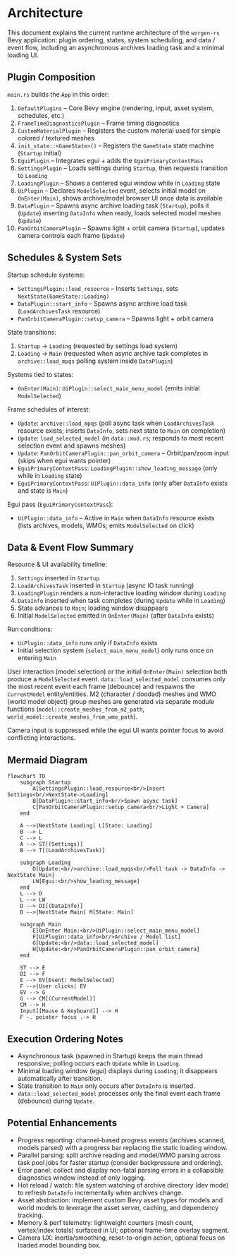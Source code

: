 # Architecture

This document explains the current runtime architecture of the `worgen-rs` Bevy application: plugin ordering, states, system scheduling, and data / event flow, including an asynchronous archives loading task and a minimal loading UI.

## Plugin Composition

`main.rs` builds the `App` in this order:

1. `DefaultPlugins` – Core Bevy engine (rendering, input, asset system, schedules, etc.)
2. `FrameTimeDiagnosticsPlugin` – Frame timing diagnostics
3. `CustomMaterialPlugin` – Registers the custom material used for simple colored / textured meshes
4. `init_state::<GameState>()` – Registers the `GameState` state machine (`Startup` initial)
5. `EguiPlugin` – Integrates egui + adds the `EguiPrimaryContextPass`
6. `SettingsPlugin` – Loads settings during `Startup`, then requests transition to `Loading`
7. `LoadingPlugin` – Shows a centered egui window while in `Loading` state
8. `UiPlugin` – Declares `ModelSelected` event, selects initial model on `OnEnter(Main)`, shows archive/model browser UI once data is available
9. `DataPlugin` – Spawns async archive loading task (`Startup`), polls it (`Update`) inserting `DataInfo` when ready, loads selected model meshes (`Update`)
10. `PanOrbitCameraPlugin` – Spawns light + orbit camera (`Startup`), updates camera controls each frame (`Update`)

## Schedules & System Sets

Startup schedule systems:
- `SettingsPlugin::load_resource` – Inserts `Settings`, sets `NextState(GameState::Loading)`
- `DataPlugin::start_info` – Spawns async archive load task (`LoadArchivesTask` resource)
- `PanOrbitCameraPlugin::setup_camera` – Spawns light + orbit camera

State transitions:
1. `Startup` -> `Loading` (requested by settings load system)
2. `Loading` -> `Main` (requested when async archive task completes in `archive::load_mpqs` polling system inside `DataPlugin`)

Systems tied to states:
- `OnEnter(Main)`: `UiPlugin::select_main_menu_model` (emits initial `ModelSelected`)

Frame schedules of interest:
- `Update`: `archive::load_mpqs` (poll async task when `LoadArchivesTask` resource exists; inserts `DataInfo`, sets next state to `Main` on completion)
- `Update`: `load_selected_model` (in `data::mod.rs`; responds to most recent selection event and spawns meshes)
- `Update`: `PanOrbitCameraPlugin::pan_orbit_camera` – Orbit/pan/zoom input (skips when egui wants pointer)
- `EguiPrimaryContextPass`: `LoadingPlugin::show_loading_message` (only while in `Loading` state)
- `EguiPrimaryContextPass`: `UiPlugin::data_info` (only after `DataInfo` exists and state is `Main`)

Egui pass (`EguiPrimaryContextPass`):
- `UiPlugin::data_info` – Active in `Main` when `DataInfo` resource exists (lists archives, models, WMOs; emits `ModelSelected` on click)

## Data & Event Flow Summary

Resource & UI availability timeline:
1. `Settings` inserted in `Startup`
2. `LoadArchivesTask` inserted in `Startup` (async IO task running)
3. `LoadingPlugin` renders a non-interactive loading window during `Loading`
4. `DataInfo` inserted when task completes (during `Update` while in `Loading`)
5. State advances to `Main`; loading window disappears
6. Initial `ModelSelected` emitted in `OnEnter(Main)` (after `DataInfo` exists)

Run conditions:
- `UiPlugin::data_info` runs only if `DataInfo` exists
- Initial selection system (`select_main_menu_model`) only runs once on entering `Main`

User interaction (model selection) or the initial `OnEnter(Main)` selection both produce a `ModelSelected` event. `data::load_selected_model` consumes only the most recent event each frame (debounce) and respawns the `CurrentModel` entity/entities. M2 (character / doodad) meshes and WMO (world model object) group meshes are generated via separate module functions (`model::create_meshes_from_m2_path`, `world_model::create_meshes_from_wmo_path`).

Camera input is suppressed while the egui UI wants pointer focus to avoid conflicting interactions.

## Mermaid Diagram

```mermaid
flowchart TD
    subgraph Startup
        A[SettingsPlugin::load_resource<br/>Insert Settings<br/>NextState->Loading]
        B[DataPlugin::start_info<br/>Spawn async task]
        C[PanOrbitCameraPlugin::setup_camera<br/>Light + Camera]
    end

    A -->|NextState Loading| L[State: Loading]
    B --> L
    C --> L
    A --> ST[(Settings)]
    B --> T[(LoadArchivesTask)]

    subgraph Loading
        D[Update:<br/>archive::load_mpqs<br/>Poll task -> DataInfo -> NextState Main]
        LW[Egui:<br/>show_loading_message]
    end
    L --> D
    L --> LW
    D --> DI[(DataInfo)]
    D -->|NextState Main| M[State: Main]

    subgraph Main
        E[OnEnter Main:<br/>UiPlugin::select_main_menu_model]
        F[UiPlugin::data_info<br/>Archive / Model list]
        G[Update:<br/>data::load_selected_model]
        H[Update:<br/>PanOrbitCameraPlugin::pan_orbit_camera]
    end

    ST --> E
    DI --> F
    E --> EV[Event: ModelSelected]
    F -->|User clicks| EV
    EV --> G
    G --> CM[(CurrentModel)]
    CM --> H
    Input[[Mouse & Keyboard]] --> H
    F -. pointer focus .-> H
```

## Execution Ordering Notes

- Asynchronous task (spawned in Startup) keeps the main thread responsive; polling occurs each `Update` while in `Loading`.
- Minimal loading window (egui) displays during `Loading`; it disappears automatically after transition.
- State transition to `Main` only occurs after `DataInfo` is inserted.
- `data::load_selected_model` processes only the final event each frame (debounce) during `Update`.

## Potential Enhancements

- Progress reporting: channel-based progress events (archives scanned, models parsed) with a progress bar replacing the static loading window.
- Parallel parsing: split archive reading and model/WMO parsing across task pool jobs for faster startup (consider backpressure and ordering).
- Error panel: collect and display non-fatal parsing errors in a collapsible diagnostics window instead of only logging.
- Hot reload / watch: file system watching of archive directory (dev mode) to refresh `DataInfo` incrementally when archives change.
- Asset abstraction: implement custom Bevy asset types for models and world models to leverage the asset server, caching, and dependency tracking.
- Memory & perf telemetry: lightweight counters (mesh count, vertex/index totals) surfaced in UI; optional frame-time overlay segment.
- Camera UX: inertia/smoothing, reset-to-origin action, optional focus on loaded model bounding box.

